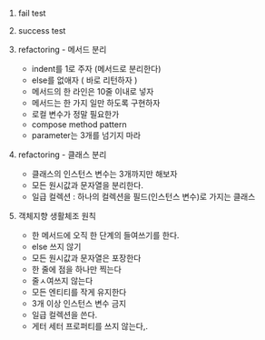 1. fail test
2. success test
3. refactoring - 메서드 분리
    - indent를 1로 주자 (메서드로 분리한다)
    - else를 없애자 ( 바로 리턴하자 )
    - 메서드의 한 라인은 10줄 이내로 넣자
    - 메서드는 한 가지 일만 하도록 구현하자
    - 로컬 변수가 정말 필요한가
    - compose method pattern
    - parameter는 3개를 넘기지 마라

4. refactoring - 클래스 분리
    - 클래스의 인스턴스 변수는 3개까지만 해보자
    - 모든 원시값과 문자열을 분리한다.
    - 일급 컬렉션 : 하나의 컬렉션을 필드(인스턴스 변수)로 가지는 클래스


5. 객체지향 생활체조 원칙
    - 한 메서드에 오직 한 단계의 들여쓰기를 한다.
    - else 쓰지 않기
    - 모든 원시값과 문자열은 포장한다
    - 한 줄에 점을 하나만 찍는다
    - 줄ㅅ여쓰지 않는다
    - 모든 엔티티를 작게 유지한다
    - 3개 이상 인스턴스 변수 금지
    - 일급 컬렉션을 쓴다.
    - 게터 세터 프로퍼티를 쓰지 않는다,.

       